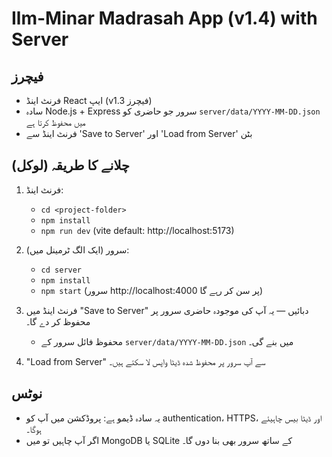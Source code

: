 # Ilm-Minar Madrasah App (v1.4) with Server

## فیچرز
- فرنٹ اینڈ React ایپ (v1.3 فیچرز)
- سادہ Node.js + Express سرور جو حاضری کو `server/data/YYYY-MM-DD.json` میں محفوظ کرتا ہے
- فرنٹ اینڈ سے 'Save to Server' اور 'Load from Server' بٹن

## چلانے کا طریقہ (لوکل)
1. فرنٹ اینڈ:
   - `cd <project-folder>`
   - `npm install`
   - `npm run dev`  (vite default: http://localhost:5173)

2. سرور (ایک الگ ٹرمینل میں):
   - `cd server`
   - `npm install`
   - `npm start`  (سرور http://localhost:4000 پر سن کر رہے گا)

3. فرنٹ اینڈ میں "Save to Server" دبائیں — یہ آپ کی موجودہ حاضری سرور پر محفوظ کر دے گا۔
   - محفوظ فائل سرور کے `server/data/YYYY-MM-DD.json` میں بنے گی۔
4. "Load from Server" سے آپ سرور پر محفوظ شدہ ڈیٹا واپس لا سکتے ہیں۔

## نوٹس
- یہ سادہ ڈیمو ہے: پروڈکشن میں آپ کو authentication، HTTPS، اور ڈیٹا بیس چاہیئے ہوگا۔
- اگر آپ چاہیں تو میں MongoDB یا SQLite کے ساتھ سرور بھی بنا دوں گا۔
